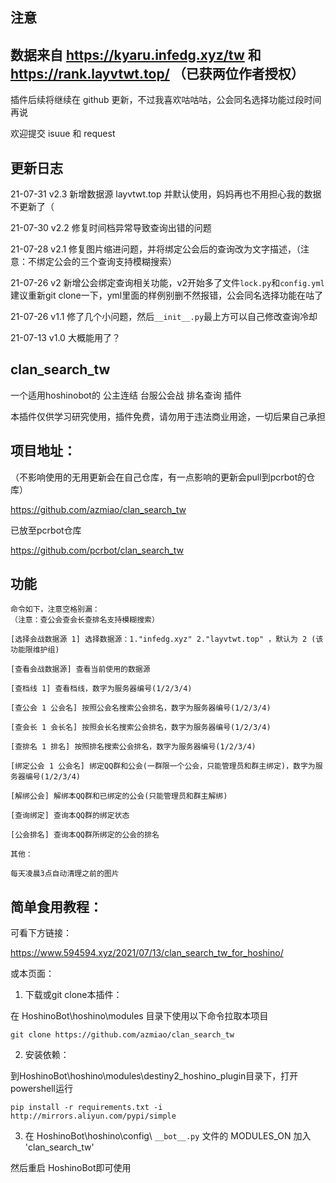 
## 注意

## 数据来自 https://kyaru.infedg.xyz/tw 和 https://rank.layvtwt.top/ （已获两位作者授权）

插件后续将继续在 github 更新，不过我喜欢咕咕咕，公会同名选择功能过段时间再说

欢迎提交 isuue 和 request

## 更新日志

21-07-31    v2.3    新增数据源 layvtwt.top 并默认使用，妈妈再也不用担心我的数据不更新了（

21-07-30    v2.2    修复时间档异常导致查询出错的问题

21-07-28    v2.1    修复图片缩进问题，并将绑定公会后的查询改为文字描述，（注意：不绑定公会的三个查询支持模糊搜索）

21-07-26    v2      新增公会绑定查询相关功能，v2开始多了文件`lock.py`和`config.yml`建议重新git clone一下，yml里面的样例别删不然报错，公会同名选择功能在咕了

21-07-26    v1.1    修了几个小问题，然后`__init__.py`最上方可以自己修改查询冷却

21-07-13    v1.0    大概能用了？

## clan_search_tw

一个适用hoshinobot的 公主连结 台服公会战 排名查询 插件

本插件仅供学习研究使用，插件免费，请勿用于违法商业用途，一切后果自己承担

## 项目地址：

（不影响使用的无用更新会在自己仓库，有一点影响的更新会pull到pcrbot的仓库）

https://github.com/azmiao/clan_search_tw

已放至pcrbot仓库

https://github.com/pcrbot/clan_search_tw

## 功能

```
命令如下，注意空格别漏：
（注意：查公会查会长查排名支持模糊搜索）

[选择会战数据源 1] 选择数据源：1."infedg.xyz" 2."layvtwt.top" ，默认为 2 (该功能限维护组)

[查看会战数据源] 查看当前使用的数据源

[查档线 1] 查看档线，数字为服务器编号(1/2/3/4)

[查公会 1 公会名] 按照公会名搜索公会排名，数字为服务器编号(1/2/3/4)

[查会长 1 会长名] 按照会长名搜索公会排名，数字为服务器编号(1/2/3/4)

[查排名 1 排名] 按照排名搜索公会排名，数字为服务器编号(1/2/3/4)

[绑定公会 1 公会名] 绑定QQ群和公会(一群限一个公会，只能管理员和群主绑定)，数字为服务器编号(1/2/3/4)

[解绑公会] 解绑本QQ群和已绑定的公会(只能管理员和群主解绑)

[查询绑定] 查询本QQ群的绑定状态

[公会排名] 查询本QQ群所绑定的公会的排名

其他：

每天凌晨3点自动清理之前的图片
```


## 简单食用教程：

可看下方链接：

https://www.594594.xyz/2021/07/13/clan_search_tw_for_hoshino/

或本页面：

1. 下载或git clone本插件：

在 HoshinoBot\hoshino\modules 目录下使用以下命令拉取本项目
```
git clone https://github.com/azmiao/clan_search_tw
```
2. 安装依赖：

到HoshinoBot\hoshino\modules\destiny2_hoshino_plugin目录下，打开powershell运行
```
pip install -r requirements.txt -i http://mirrors.aliyun.com/pypi/simple
```

3. 在 HoshinoBot\hoshino\config\ `__bot__.py` 文件的 MODULES_ON 加入 'clan_search_tw'

然后重启 HoshinoBot即可使用